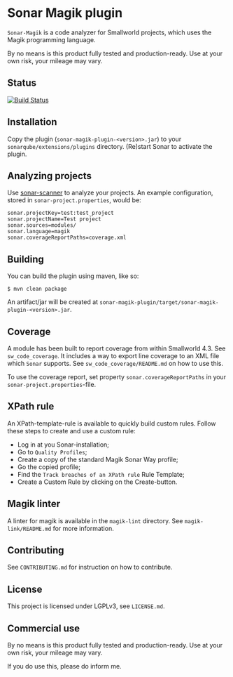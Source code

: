 Sonar Magik plugin
==================

`Sonar-Magik` is a code analyzer for Smallworld projects, which uses the Magik programming language.

By no means is this product fully tested and production-ready. Use at your own risk, your mileage may vary.


Status
------

[![Build Status](https://travis-ci.org/StevenLooman/sonar-magik.svg?branch=develop)](https://travis-ci.org/StevenLooman/sonar-magik)


Installation
------------

Copy the plugin (`sonar-magik-plugin-<version>.jar`) to your `sonarqube/extensions/plugins` directory. (Re)start Sonar to activate the plugin.


Analyzing projects
------------------

Use [sonar-scanner](https://docs.sonarqube.org/display/SCAN/Analyzing+with+SonarQube+Scanner) to analyze your projects. An example configuration, stored in `sonar-project.properties`, would be:

```
sonar.projectKey=test:test_project
sonar.projectName=Test project
sonar.sources=modules/
sonar.language=magik
sonar.coverageReportPaths=coverage.xml
```


Building
--------

You can build the plugin using maven, like so:

```
$ mvn clean package
```

An artifact/jar will be created at `sonar-magik-plugin/target/sonar-magik-plugin-<version>.jar`.


Coverage
--------

A module has been built to report coverage from within Smallworld 4.3. See `sw_code_coverage`. It includes a way to export line coverage to an XML file which `Sonar` supports. See `sw_code_coverage/README.md` on how to use this.

To use the coverage report, set property `sonar.coverageReportPaths` in your `sonar-project.properties`-file.


XPath rule
----------

An XPath-template-rule is available to quickly build custom rules. Follow these steps to create and use a custom rule:

- Log in at you Sonar-installation;
- Go to `Quality Profiles`;
- Create a copy of the standard Magik Sonar Way profile;
- Go the copied profile;
- Find the `Track breaches of an XPath rule` Rule Template;
- Create a Custom Rule by clicking on the Create-button.


Magik linter
------------

A linter for magik is available in the `magik-lint` directory. See `magik-link/README.md` for more information.


Contributing
------------

See `CONTRIBUTING.md` for instruction on how to contribute.


License
-------

This project is licensed under LGPLv3, see `LICENSE.md`.


Commercial use
--------------

By no means is this product fully tested and production-ready. Use at your own risk, your mileage may vary.

If you do use this, please do inform me.
